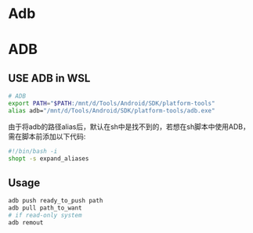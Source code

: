 # Adb


# ADB
## USE ADB in WSL

```bash
# ADB
export PATH="$PATH:/mnt/d/Tools/Android/SDK/platform-tools"
alias adb="/mnt/d/Tools/Android/SDK/platform-tools/adb.exe"
```

由于将adb的路径alias后，默认在sh中是找不到的，若想在sh脚本中使用ADB，需在脚本前添加以下代码:

```bash
#!/bin/bash -i
shopt -s expand_aliases
```

## Usage

```bash
adb push ready_to_push path
adb pull path_to_want
# if read-only system
adb remout
```
